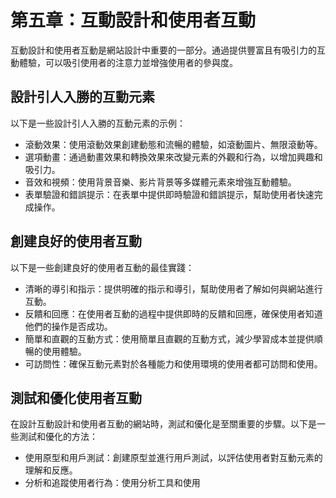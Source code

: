 # 第五章：互動設計和使用者互動

互動設計和使用者互動是網站設計中重要的一部分。通過提供豐富且有吸引力的互動體驗，可以吸引使用者的注意力並增強使用者的參與度。

## 設計引人入勝的互動元素

以下是一些設計引人入勝的互動元素的示例：
- 滾動效果：使用滾動效果創建動態和流暢的體驗，如滾動圖片、無限滾動等。
- 選項動畫：通過動畫效果和轉換效果來改變元素的外觀和行為，以增加興趣和吸引力。
- 音效和視頻：使用背景音樂、影片背景等多媒體元素來增強互動體驗。
- 表單驗證和錯誤提示：在表單中提供即時驗證和錯誤提示，幫助使用者快速完成操作。

## 創建良好的使用者互動

以下是一些創建良好的使用者互動的最佳實踐：
- 清晰的導引和指示：提供明確的指示和導引，幫助使用者了解如何與網站進行互動。
- 反饋和回應：在使用者互動的過程中提供即時的反饋和回應，確保使用者知道他們的操作是否成功。
- 簡單和直觀的互動方式：使用簡單且直觀的互動方式，減少學習成本並提供順暢的使用體驗。
- 可訪問性：確保互動元素對於各種能力和使用環境的使用者都可訪問和使用。

## 測試和優化使用者互動

在設計互動設計和使用者互動的網站時，測試和優化是至關重要的步驟。以下是一些測試和優化的方法：
- 使用原型和用戶測試：創建原型並進行用戶測試，以評估使用者對互動元素的理解和反應。
- 分析和追蹤使用者行為：使用分析工具和使用
